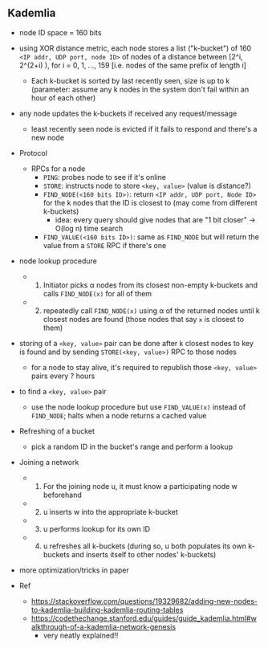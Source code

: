 ## Kademlia
- node ID space = 160 bits
- using XOR distance metric, each node stores a list ("k-bucket") of 160 `<IP addr, UDP port, node ID>` of nodes of a distance between [2^i, 2^(2+i) ), for i = 0, 1, ..., 159 [i.e. nodes of the same prefix of length i]
  - Each k-bucket is sorted by last recently seen, size is up to k (parameter: assume any k nodes in the system don't fail within an hour of each other)
- any node updates the k-buckets if received any request/message
  - least recently seen node is evicted if it fails to respond and there's a new node
- Protocol
  - RPCs for a node
    - `PING`: probes node to see if it's online
    - `STORE`: instructs node to store `<key, value>` (value is distance?)
    - `FIND_NODE(<160 bits ID>)`: return `<IP addr, UDP port, Node ID>` for the k nodes that the ID is closest to (may come from different k-buckets)
      - idea: every query should give nodes that are "1 bit closer" -> O(log n) time search
    - `FIND_VALUE(<160 bits ID>)`: same as `FIND_NODE` but will return the value from a `STORE` RPC if there's one
- node lookup procedure
  - 1. Initiator picks α nodes from its closest non-empty k-buckets and calls `FIND_NODE(x)` for all of them
  - 2. repeatedly call `FIND_NODE(x)` using α of the returned nodes until k closest nodes are found (those nodes that say `x` is closest to them)
- storing of a `<key, value>` pair can be done after k closest nodes to key is found and by sending `STORE(<key, value>)` RPC to those nodes
  - for a node to stay alive, it's required to republish those `<key, value>` pairs every ? hours
- to find a `<key, value>` pair
  - use the node lookup procedure but use `FIND_VALUE(x)` instead of `FIND_NODE`; halts when a node returns a cached value
- Refreshing of a bucket
  - pick a random ID in the bucket's range and perform a lookup
- Joining a network
  - 1. For the joining node u, it must know a participating node w beforehand
  - 2. u inserts w into the appropriate k-bucket
  - 3. u performs lookup for its own ID
  - 4. u refreshes all k-buckets (during so, u both populates its own k-buckets and inserts itself to other nodes' k-buckets)
- more optimization/tricks in paper

- Ref
  - https://stackoverflow.com/questions/19329682/adding-new-nodes-to-kademlia-building-kademlia-routing-tables
  - https://codethechange.stanford.edu/guides/guide_kademlia.html#walkthrough-of-a-kademlia-network-genesis
    - very neatly explained!!
